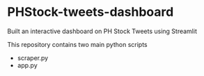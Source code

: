 # PHStock-tweets-dashboard

Built an interactive dashboard on PH Stock Tweets using Streamlit

This repository contains two main python scripts
* scraper.py
* app.py

